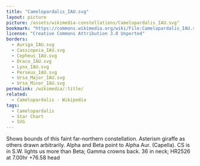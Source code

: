 ```yaml
---
title: "Camelopardalis_IAU.svg"
layout: picture
picture: /assets/wikimedia-constellations/Camelopardalis_IAU.svg"
bookmark: "https://commons.wikimedia.org/wiki/File:Camelopardalis_IAU.svg"
license: "Creative Commons Attribution 3.0 Unported"
borders:
  - Auriga_IAU.svg
  - Cassiopeia_IAU.svg
  - Cepheus_IAU.svg
  - Draco_IAU.svg
  - Lynx_IAU.svg
  - Perseus_IAU.svg
  - Ursa_Major_IAU.svg
  - Ursa_Minor_IAU.svg
permalink: /wikimedia/:title/
related:
  - Camelopardalis - Wikipedia
tags:
  - Camelopardalis
  - Star Chart
  - SVG
---
```

Shows bounds of this faint far-northern constellation. Asterism giraffe as others drawn arbitrarily. Alpha and Beta point to Alpha Aur. (Capella). CS is in S.W. lights us more than Beta; Gamma crowns back. 36 in neck; HR2526 at 7.00hr +76.58 head
